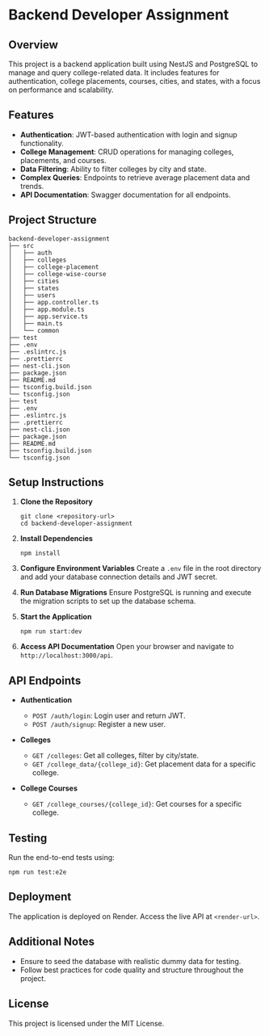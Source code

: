 # Backend Developer Assignment

## Overview
This project is a backend application built using NestJS and PostgreSQL to manage and query college-related data. It includes features for authentication, college placements, courses, cities, and states, with a focus on performance and scalability.

## Features
- **Authentication**: JWT-based authentication with login and signup functionality.
- **College Management**: CRUD operations for managing colleges, placements, and courses.
- **Data Filtering**: Ability to filter colleges by city and state.
- **Complex Queries**: Endpoints to retrieve average placement data and trends.
- **API Documentation**: Swagger documentation for all endpoints.

## Project Structure
```
backend-developer-assignment
├── src
│   ├── auth
│   ├── colleges
│   ├── college-placement
│   ├── college-wise-course
│   ├── cities
│   ├── states
│   ├── users
│   ├── app.controller.ts
│   ├── app.module.ts
│   ├── app.service.ts
│   ├── main.ts
│   └── common
├── test
├── .env
├── .eslintrc.js
├── .prettierrc
├── nest-cli.json
├── package.json
├── README.md
├── tsconfig.build.json
└── tsconfig.json
├── test
├── .env
├── .eslintrc.js
├── .prettierrc
├── nest-cli.json
├── package.json
├── README.md
├── tsconfig.build.json
└── tsconfig.json
```

## Setup Instructions
1. **Clone the Repository**
   ```
   git clone <repository-url>
   cd backend-developer-assignment
   ```

2. **Install Dependencies**
   ```
   npm install
   ```

3. **Configure Environment Variables**
   Create a `.env` file in the root directory and add your database connection details and JWT secret.

4. **Run Database Migrations**
   Ensure PostgreSQL is running and execute the migration scripts to set up the database schema.

5. **Start the Application**
   ```
   npm run start:dev
   ```

6. **Access API Documentation**
   Open your browser and navigate to `http://localhost:3000/api`.

## API Endpoints
- **Authentication**
  - `POST /auth/login`: Login user and return JWT.
  - `POST /auth/signup`: Register a new user.

- **Colleges**
  - `GET /colleges`: Get all colleges, filter by city/state.
  - `GET /college_data/{college_id}`: Get placement data for a specific college.

- **College Courses**
  - `GET /college_courses/{college_id}`: Get courses for a specific college.

## Testing
Run the end-to-end tests using:
```
npm run test:e2e
```

## Deployment
The application is deployed on Render. Access the live API at `<render-url>`.

## Additional Notes
- Ensure to seed the database with realistic dummy data for testing.
- Follow best practices for code quality and structure throughout the project.

## License
This project is licensed under the MIT License.